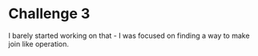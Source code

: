 ﻿# Challenge 3
I barely started working on that - I was focused on finding a way to make join like operation.